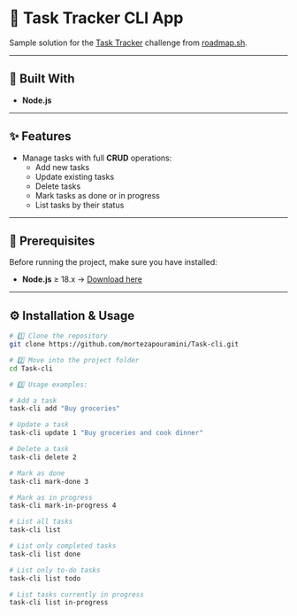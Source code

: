 # 🧭 Task Tracker CLI App

Sample solution for the [Task Tracker](https://roadmap.sh/projects/task-tracker) challenge from [roadmap.sh](https://roadmap.sh/).

---

## 🚀 Built With

- **Node.js**

---

## ✨ Features

- Manage tasks with full **CRUD** operations:
  - Add new tasks  
  - Update existing tasks  
  - Delete tasks  
  - Mark tasks as done or in progress  
  - List tasks by their status  

---

## 🧩 Prerequisites

Before running the project, make sure you have installed:

- **Node.js** ≥ 18.x → [Download here](https://nodejs.org/en/)

---

## ⚙️ Installation & Usage

```bash
# 1️⃣ Clone the repository
git clone https://github.com/mortezapouramini/Task-cli.git

# 2️⃣ Move into the project folder
cd Task-cli

# 3️⃣ Usage examples:

# Add a task
task-cli add "Buy groceries"

# Update a task
task-cli update 1 "Buy groceries and cook dinner"

# Delete a task
task-cli delete 2

# Mark as done
task-cli mark-done 3

# Mark as in progress
task-cli mark-in-progress 4

# List all tasks
task-cli list

# List only completed tasks
task-cli list done

# List only to-do tasks
task-cli list todo

# List tasks currently in progress
task-cli list in-progress
